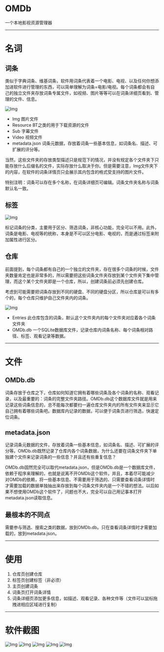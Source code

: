 # OMDb
一个本地影视资源管理器

---

# 名词

## 词条

类似于字典词条、维基词条，软件用词条代表着一个电影、电视、以及任何你想添加进软件进行管理的东西，可以简单理解为词条=电影/电视。每个词条都会有自己的独立文件夹存放词条专属文件，如视频、图片等等可以在词条详细页看到、管理的文件、信息。

![Img](https://github.com/qedsd/OMDb/blob/master/Img/entryfolder.png?raw=true?raw=true)
- Img 图片文件
- Resource BT之类的用于下载资源的文件
- Sub 字幕文件
- Video 视频文件
- metadata.json 词条元数据，存放着词条一些基本信息，如词条名、描述、可扩展的评分等。

当然，这些文件夹的存放类型描述只是规范下的情况，并没有规定各个文件夹下只能存放什么后缀名的文件，实际存放什么取决于你。但是需要注意，Img文件夹下的内容，在软件的词条详情页只会展示其内包含的格式受支持的图片文件。

特别注明：词条可以存在多个名称，在词条详细页可编辑。词条文件夹名称与词条默认名一致。

## 标签

![Img](https://github.com/qedsd/OMDb/blob/master/Img/whatislabel.png?raw=true?raw=true)

标记词条的分类，主要用于区分、筛选词条，非核心功能，完全可以不用。此外，词条是电影、电视等的统称，本身是不可以区分电影、电视的，而是通过标签来附加属性进行区分。

## 仓库

前面提到，每个词条都有自己的一个独立的文件夹，存在很多个词条的时候，文件夹数量肯定也是非常多的，所以需要把这些词条文件夹存放到某个文件夹下集中管理，而这个某个文件夹即是一个仓库，所以，创建词条前必须先创建仓库。

考虑到可能需要把词条存放到不同的硬盘、不同的硬盘分区，所以仓库是可以有多个的，每个仓库只维护自己文件夹内的词条。

![Img](https://github.com/qedsd/OMDb/blob/master/Img/storagefolder.png?raw=true?raw=true)

- Entries 此仓库包含的词条，默认这个文件夹内的每个文件夹对应着各个词条文件夹
- OMDb.db 一个SQLite数据库文件，记录仓库内词条名称、每个词条相对路径、标签、观看记录等数据。

---

# 文件

## OMDb.db
词条存放于仓库之下，仓库如何知道它拥有着哪些词条及各个词条的名称、观看记录，以及最重要的：词条的完整文件夹路径。OMDb.db这个数据库文件就是用来记录这些词条信息的，总不能每次都要扫一遍仓库文件夹内的所有文件夹来显示它自己拥有着哪些词条吧。数据库内记录的数据，可以便于词条页进行筛选，快速定位词条。

## metadata.json
记录词条元数据的文件，存放着词条一些基本信息，如词条名、描述、可扩展的评分等。OMDb.db既然记录了仓库内各个词条数据，为什么还要在词条文件夹下单独建个文件来记录词条的一些信息？并且还有些重复信息？

OMDb.db固然完全可以取代metadata.json，但是OMDb.db是一个数据库文件，依赖于程序来理解的，也就是说离不开OMDb这个软件。并且，本着尽可能减少对OMDb的依赖，将一些基本信息、不需要用于筛选的、只需要查看词条详情时才需要加载的数据单独抽出来存放到每个词条文件夹内是一个不错的想法。以后如果不想使用OMDb这个软件了，问题也不大，完全可以自己用记事本打开metadata.json读取信息。

## 最根本的不同点
需要参与筛选、搜索之类的数据，放到OMDb.db。只在查看词条详情时才需要加载的，放到metadata.json。

---

# 使用

1. 仓库页创建仓库
2. 标签页创建标签（非必须）
3. 主页创建词条
4. 词条页打开词条详情
5. 词条详细页添加更多信息，如描述、观看记录、各种文件等（文件可以鼠标拖拽进相应区域进行复制）


---

# 软件截图

![Img](https://github.com/qedsd/OMDb/blob/master/Img/entry.png?raw=true?raw=true?raw=true)
![Img](https://github.com/qedsd/OMDb/blob/master/Img/entrydetail1.png?raw=true?raw=true?raw=true)
![Img](https://github.com/qedsd/OMDb/blob/master/Img/entrydetail2.png?raw=true?raw=true?raw=true)
![Img](https://github.com/qedsd/OMDb/blob/master/Img/storage.png?raw=true?raw=true?raw=true)
![Img](https://github.com/qedsd/OMDb/blob/master/Img/label.png?raw=true?raw=true?raw=true)
